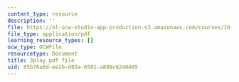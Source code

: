 ```yaml
---
content_type: resource
description: ''
file: https://ol-ocw-studio-app-production.s3.amazonaws.com/courses/16-06-principles-of-automatic-control-fall-2012/85b76a6dee2bd83a6501a899c6246045_OCMbmPx6fYM.pdf
file_type: application/pdf
learning_resource_types: []
ocw_type: OCWFile
resourcetype: Document
title: 3play pdf file
uid: 85b76a6d-ee2b-d83a-6501-a899c6246045
---
```

